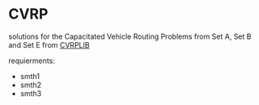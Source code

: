 # CVRP
solutions for the Capacitated Vehicle Routing Problems from Set A, Set B and Set E from [CVRPLIB](http://vrp.atd-lab.inf.puc-rio.br/index.php/en/)

requierments:
- smth1
- smth2
- smth3